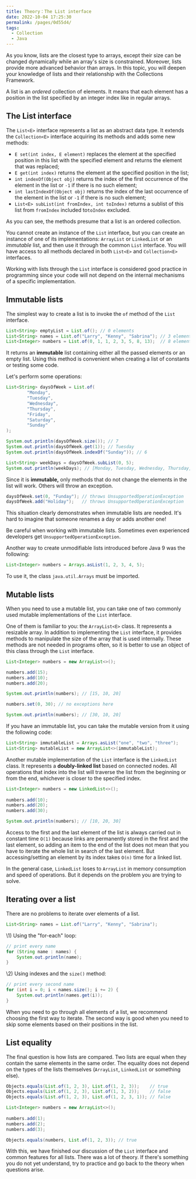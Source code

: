 ```yaml
---
title: Theory：The List interface
date: 2022-10-04 17:25:30
permalink: /pages/0d55d4/
tags:
  - Collection
  - Java
---
```

As you know, lists are the closest type to arrays, except their size can be changed dynamically while an array's size is constrained. Moreover, lists provide more advanced behavior than arrays. In this topic, you will deepen your knowledge of lists and their relationship with the Collections Framework.



A list is an *ordered* collection of elements. It means that each element has a position in the list specified by an integer index like in regular arrays.



## The List interface

The `List<E>` interface represents a list as an abstract data type. It extends the `Collection<E>` interface acquiring its methods and adds some new methods:

- `E set(int index, E element)` replaces the element at the specified position in this list with the specified element and returns the element that was replaced;
- `E get(int index)` returns the element at the specified position in the list;
- `int indexOf(Object obj)` returns the index of the first occurrence of the element in the list or `-1` if there is no such element;
- `int lastIndexOf(Object obj)` returns the index of the last occurrence of the element in the list or `-1` if there is no such element;
- `List<E> subList(int fromIndex, int toIndex)` returns a sublist of this list from `fromIndex` included to`toIndex` excluded.

As you can see, the methods presume that a list is an ordered collection.

You cannot create an instance of the `List` interface, but you can create an instance of one of its implementations: `ArrayList` or `LinkedList` or an *immutable* list, and then use it through the common `List` interface. You will have access to all methods declared in both `List<E>` and `Collection<E>` interfaces.



Working with lists through the `List` interface is considered good practice in programming since your code will not depend on the internal mechanisms of a specific implementation.



## Immutable lists

The simplest way to create a list is to invoke the `of` method of the `List` interface.

```java
List<String> emptyList = List.of(); // 0 elements
List<String> names = List.of("Larry", "Kenny", "Sabrina"); // 3 elements
List<Integer> numbers = List.of(0, 1, 1, 2, 3, 5, 8, 13);  // 8 elements
```

It returns an **immutable** list containing either all the passed elements or an empty list. Using this method is convenient when creating a list of constants or testing some code.

Let's perform some operations:

```java
List<String> daysOfWeek = List.of(
        "Monday",
        "Tuesday",
        "Wednesday",
        "Thursday",
        "Friday",
        "Saturday",
        "Sunday"
);

System.out.println(daysOfWeek.size()); // 7
System.out.println(daysOfWeek.get(1)); // Tuesday
System.out.println(daysOfWeek.indexOf("Sunday")); // 6

List<String> weekDays = daysOfWeek.subList(0, 5);
System.out.println(weekDays); // [Monday, Tuesday, Wednesday, Thursday, Friday]
```

Since it is **immutable,** only methods that do not change the elements in the list will work. Others will throw an exception.

```java
daysOfWeek.set(0, "Funday"); // throws UnsupportedOperationException
daysOfWeek.add("Holiday");   // throws UnsupportedOperationException
```

This situation clearly demonstrates when immutable lists are needed. It's hard to imagine that someone renames a day or adds another one!



Be careful when working with immutable lists. Sometimes even experienced developers get `UnsupportedOperationException`.



Another way to create unmodifiable lists introduced before Java 9 was the following:

```java
List<Integer> numbers = Arrays.asList(1, 2, 3, 4, 5);
```

To use it, the class `java.util.Arrays` must be imported.

## Mutable lists

When you need to use a mutable list, you can take one of two commonly used mutable implementations of the `List` interface.

One of them is familiar to you: the `ArrayList<E>` class. It represents a resizable array. In addition to implementing the `List` interface, it provides methods to manipulate the size of the array that is used internally. These methods are not needed in programs often, so it is better to use an object of this class through the `List` interface.

```java
List<Integer> numbers = new ArrayList<>();

numbers.add(15);
numbers.add(10);
numbers.add(20);

System.out.println(numbers); // [15, 10, 20]

numbers.set(0, 30); // no exceptions here

System.out.println(numbers); // [30, 10, 20]
```

If you have an immutable list, you can take the mutable version from it using the following code:

```java
List<String> immutableList = Arrays.asList("one", "two", "three");
List<String> mutableList = new ArrayList<>(immutableList); 
```

Another mutable implementation of the `List` interface is the `LinkedList` class. It represents a **doubly-linked list** based on connected nodes. All operations that index into the list will traverse the list from the beginning or from the end, whichever is closer to the specified index.

```java
List<Integer> numbers = new LinkedList<>();
        
numbers.add(10);
numbers.add(20);
numbers.add(30);

System.out.println(numbers); // [10, 20, 30]
```

Access to the first and the last element of the list is always carried out in constant time `O(1)` because links are permanently stored in the first and the last element, so adding an item to the end of the list does not mean that you have to iterate the whole list in search of the last element. But accessing/setting an element by its index takes `O(n)` time for a linked list.



In the general case, `LinkedList` loses to `ArrayList` in memory consumption and speed of operations. But it depends on the problem you are trying to solve.



## Iterating over a list

There are no problems to iterate over elements of a list.

```java
List<String> names = List.of("Larry", "Kenny", "Sabrina");
```

\1) Using the "for-each" loop:

```java
// print every name
for (String name : names) {
    System.out.println(name);
}
```

\2) Using indexes and the `size()` method:

```java
// print every second name
for (int i = 0; i < names.size(); i += 2) {
    System.out.println(names.get(i));
}
```

When you need to go through all elements of a list, we recommend choosing the first way to iterate. The second way is good when you need to skip some elements based on their positions in the list.

## List equality

The final question is how lists are compared. Two lists are equal when they contain the same elements in the same order. The equality does not depend on the types of the lists themselves (`ArrayList`, `LinkedList` or something else).

```java
Objects.equals(List.of(1, 2, 3), List.of(1, 2, 3));    // true
Objects.equals(List.of(1, 2, 3), List.of(1, 3, 2));    // false
Objects.equals(List.of(1, 2, 3), List.of(1, 2, 3, 1)); // false

List<Integer> numbers = new ArrayList<>();
        
numbers.add(1);
numbers.add(2);
numbers.add(3);

Objects.equals(numbers, List.of(1, 2, 3)); // true
```

With this, we have finished our discussion of the `List` interface and common features for all lists. There was a lot of theory. If there's something you do not yet understand, try to practice and go back to the theory when questions arise.